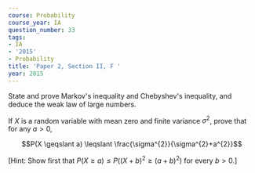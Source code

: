 ```yaml
---
course: Probability
course_year: IA
question_number: 33
tags:
- IA
- '2015'
- Probability
title: 'Paper 2, Section II, F '
year: 2015
---
```




State and prove Markov's inequality and Chebyshev's inequality, and deduce the weak law of large numbers.

If $X$ is a random variable with mean zero and finite variance $\sigma^{2}$, prove that for any $a>0$,

$$P(X \geqslant a) \leqslant \frac{\sigma^{2}}{\sigma^{2}+a^{2}}$$

[Hint: Show first that $P(X \geqslant a) \leqslant P\left((X+b)^{2} \geqslant(a+b)^{2}\right)$ for every $b>0$.]